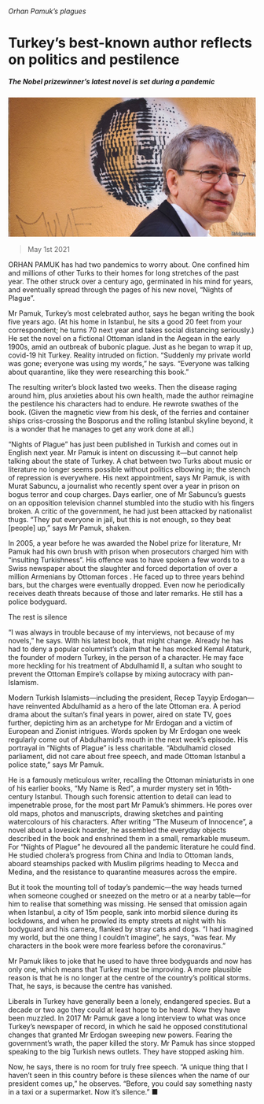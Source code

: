 ###### Orhan Pamuk’s plagues

# Turkey’s best-known author reflects on politics and pestilence 

##### The Nobel prizewinner’s latest novel is set during a pandemic 

![image](images/20210501_bkp004.jpg) 

> May 1st 2021 

ORHAN PAMUK has had two pandemics to worry about. One confined him and millions of other Turks to their homes for long stretches of the past year. The other struck over a century ago, germinated in his mind for years, and eventually spread through the pages of his new novel, “Nights of Plague”.

Mr Pamuk, Turkey’s most celebrated author, says he began writing the book five years ago. (At his home in Istanbul, he sits a good 20 feet from your correspondent; he turns 70 next year and takes social distancing seriously.) He set the novel on a fictional Ottoman island in the Aegean in the early 1900s, amid an outbreak of bubonic plague. Just as he began to wrap it up, covid-19 hit Turkey. Reality intruded on fiction. “Suddenly my private world was gone; everyone was using my words,” he says. “Everyone was talking about quarantine, like they were researching this book.”


The resulting writer’s block lasted two weeks. Then the disease raging around him, plus anxieties about his own health, made the author reimagine the pestilence his characters had to endure. He rewrote swathes of the book. (Given the magnetic view from his desk, of the ferries and container ships criss-crossing the Bosporus and the rolling Istanbul skyline beyond, it is a wonder that he manages to get any work done at all.)

“Nights of Plague” has just been published in Turkish and comes out in English next year. Mr Pamuk is intent on discussing it—but cannot help talking about the state of Turkey. A chat between two Turks about music or literature no longer seems possible without politics elbowing in; the stench of repression is everywhere. His next appointment, says Mr Pamuk, is with Murat Sabuncu, a journalist who recently spent over a year in prison on bogus terror and coup charges. Days earlier, one of Mr Sabuncu’s guests on an opposition television channel stumbled into the studio with his fingers broken. A critic of the government, he had just been attacked by nationalist thugs. “They put everyone in jail, but this is not enough, so they beat [people] up,” says Mr Pamuk, shaken.

In 2005, a year before he was awarded the Nobel prize for literature, Mr Pamuk had his own brush with prison when prosecutors charged him with “insulting Turkishness”. His offence was to have spoken a few words to a Swiss newspaper about the slaughter and forced deportation of over a million Armenians by Ottoman forces . He faced up to three years behind bars, but the charges were eventually dropped. Even now he periodically receives death threats because of those and later remarks. He still has a police bodyguard.

The rest is silence

“I was always in trouble because of my interviews, not because of my novels,” he says. With his latest book, that might change. Already he has had to deny a popular columnist’s claim that he has mocked Kemal Ataturk, the founder of modern Turkey, in the person of a character. He may face more heckling for his treatment of Abdulhamid II, a sultan who sought to prevent the Ottoman Empire’s collapse by mixing autocracy with pan-Islamism.

Modern Turkish Islamists—including the president, Recep Tayyip Erdogan—have reinvented Abdulhamid as a hero of the late Ottoman era. A period drama about the sultan’s final years in power, aired on state TV, goes further, depicting him as an archetype for Mr Erdogan and a victim of European and Zionist intrigues. Words spoken by Mr Erdogan one week regularly come out of Abdulhamid’s mouth in the next week’s episode. His portrayal in “Nights of Plague” is less charitable. “Abdulhamid closed parliament, did not care about free speech, and made Ottoman Istanbul a police state,” says Mr Pamuk.

He is a famously meticulous writer, recalling the Ottoman miniaturists in one of his earlier books, “My Name is Red”, a murder mystery set in 16th-century Istanbul. Though such forensic attention to detail can lead to impenetrable prose, for the most part Mr Pamuk’s shimmers. He pores over old maps, photos and manuscripts, drawing sketches and painting watercolours of his characters. After writing “The Museum of Innocence”, a novel about a lovesick hoarder, he assembled the everyday objects described in the book and enshrined them in a small, remarkable museum. For “Nights of Plague” he devoured all the pandemic literature he could find. He studied cholera’s progress from China and India to Ottoman lands, aboard steamships packed with Muslim pilgrims heading to Mecca and Medina, and the resistance to quarantine measures across the empire.

But it took the mounting toll of today’s pandemic—the way heads turned when someone coughed or sneezed on the metro or at a nearby table—for him to realise that something was missing. He sensed that omission again when Istanbul, a city of 15m people, sank into morbid silence during its lockdowns, and when he prowled its empty streets at night with his bodyguard and his camera, flanked by stray cats and dogs. “I had imagined my world, but the one thing I couldn’t imagine”, he says, “was fear. My characters in the book were more fearless before the coronavirus.”

Mr Pamuk likes to joke that he used to have three bodyguards and now has only one, which means that Turkey must be improving. A more plausible reason is that he is no longer at the centre of the country’s political storms. That, he says, is because the centre has vanished.

Liberals in Turkey have generally been a lonely, endangered species. But a decade or two ago they could at least hope to be heard. Now they have been muzzled. In 2017 Mr Pamuk gave a long interview to what was once Turkey’s newspaper of record, in which he said he opposed constitutional changes that granted Mr Erdogan sweeping new powers. Fearing the government’s wrath, the paper killed the story. Mr Pamuk has since stopped speaking to the big Turkish news outlets. They have stopped asking him.

Now, he says, there is no room for truly free speech. “A unique thing that I haven’t seen in this country before is these silences when the name of our president comes up,” he observes. “Before, you could say something nasty in a taxi or a supermarket. Now it’s silence.” ■


